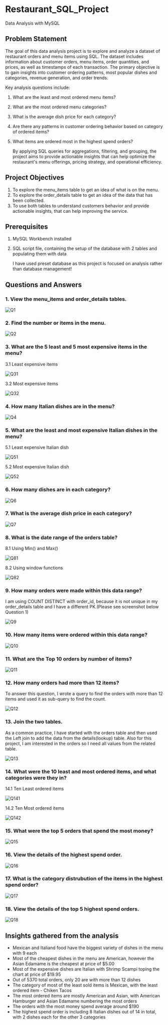 # Restaurant_SQL_Project
Data Analysis with MySQL

## Problem Statement

The goal of this data analysis project is to explore and analyze a dataset of restaurant orders and menu items using SQL. The dataset includes information about customer orders, menu items, order quantities, and prices, as well as timestamps of each transaction. The primary objective is to gain insights into customer ordering patterns, most popular dishes and categories, revenue generation, and order trends.

Key analysis questions include:
1. What are the least and most ordered menu items?
2. What are the most ordered menu categories?
3. What is the average dish price for each category?
4. Are there any patterns in customer ordering behavior based on category of ordered items?
5. What items are ordered most in the highest spend orders?


    By applying SQL queries for aggregations, filtering, and grouping, the project aims to provide actionable insights that can help optimize the restaurant's menu offerings, pricing strategy, and operational efficiency.

## Project Objectives
1. To explore the menu_items table to get an idea of what is on the menu.
2. To explore the order_details table to get an idea of the data that has been collected.
3. To use both tables to understand customers behavior and provide actionable insights, that can help improving the service. 

## Prerequisites
1. MySQL Workbench installed
2. SQL script file, containing the setup of the database with 2 tables and populating them with data

    I have used preset database as this project is focused on analysis rather than database management!

## Questions and Answers

### 1. View the menu_items and order_details tables.

![Q1](https://github.com/user-attachments/assets/c9a07b64-44f3-4da5-a729-884cda87d705)

### 2. Find the number or items in the menu.

![Q2](https://github.com/user-attachments/assets/b76c6c59-6b76-438c-8788-7b26e0523e74)

### 3. What are the 5 least and 5 most expensive items in the menu?

3.1 Least expensive items

![Q31](https://github.com/user-attachments/assets/68dfd209-8286-453c-bb6d-2e01eebdcf0a)

3.2 Most expensive items

![Q32](https://github.com/user-attachments/assets/a0653081-3d48-4062-a7b1-c9e8800b86f0)

### 4. How many Italian dishes are in the menu?

![Q4](https://github.com/user-attachments/assets/9c3aed44-da4a-4c24-b533-0700499dcde9)

### 5. What are the least and most expensive Italian dishes in the menu?

5.1 Least expensive Italian dish

![Q51](https://github.com/user-attachments/assets/862c75a8-af3b-4b41-ad72-d96879d33b98)

5.2 Most expensive Italian dish

![Q52](https://github.com/user-attachments/assets/65dfcb7d-043a-4f94-8eb1-a651aeb0b02e)

### 6. How many dishes are in each category?

![Q6](https://github.com/user-attachments/assets/66a501a3-ba9f-4edb-822b-a93fd84b326a)

### 7. What is the average dish price in each category?

![Q7](https://github.com/user-attachments/assets/1aaf3e02-91ca-458c-a351-c06b93379a19)

### 8. What is the date range of the orders table?

8.1 Using Min() and Max()

![Q81](https://github.com/user-attachments/assets/4e8a9ec9-89b5-4d36-bd87-78fa018014f7)

8.2 Using window functions

![Q82](https://github.com/user-attachments/assets/3a0926b2-0038-417b-b420-b8c2ade3f0ec)

### 9. How many orders were made within this data range?

I am using COUNT DISTINCT with order_id, because it is not unique in my order_details table and I have a different PK.(Please see screenshot below Question 1)

![Q9](https://github.com/user-attachments/assets/e3be94b3-95a7-4bed-98e9-46a72b546920)

### 10. How many items were ordered within this data range?

![Q10](https://github.com/user-attachments/assets/99d6543c-96a9-4416-ab92-ba0475cc50f3)

### 11. What are the Top 10 orders by number of items?

![Q11](https://github.com/user-attachments/assets/05bc7194-891a-4292-8275-e547d63388ce)

### 12. How many orders had more than 12 items? 

To answer this question, I wrote a query to find the orders with more than 12 items and used it as sub-query to find the count.

![Q12](https://github.com/user-attachments/assets/13bd4c4b-d5c6-4fcb-a0cc-b6c9cda2695a)

### 13. Join the two tables.

As a common practice, I have started with the orders table and then used the Left join to add the data from the details(lookup) table.
Also for this project, I am interested in the orders so I need all values from the related table.

![Q13](https://github.com/user-attachments/assets/36f896cc-2fb4-4ef6-adf8-983b2ef43a34)

### 14. What were the 10 least and most ordered items, and what categories were they in?

14.1 Ten Least ordered items

![Q141](https://github.com/user-attachments/assets/7108cdcb-e96e-40cf-ab39-0771819bbd1b)

14.2 Ten Most ordered items

![Q142](https://github.com/user-attachments/assets/b75215e5-63be-46f5-967f-ea292856d792)

### 15. What were the top 5 orders that spend the most money?

![Q15](https://github.com/user-attachments/assets/d2d074ee-5926-481d-9017-b607b130efd8)

### 16. View the details of the highest spend order.

![Q16](https://github.com/user-attachments/assets/42ba2f45-0b7d-4b9f-b656-170c5c6c242e)

### 17. What is the category distrubution of the items in the highest spend order?

![Q17](https://github.com/user-attachments/assets/bba4dab7-c333-4034-b2c8-4dd836ea5acf)

### 18. View the details of the top 5 highest spend orders.

![Q18](https://github.com/user-attachments/assets/f1f7a759-5aff-49de-b73b-6eaf2c897b39)

## Insights gathered from the analysis

 - Mexican and Italiand food have the biggest variety of dishes in the menu with 9 each
 - Most of the cheapest dishes in the menu are American, however the Asian Edamame is the cheapest at price of $5.00
 - Most of the expensive dishes are Italian with Shrimp Scampi toping the chart at price of $19.95
 - Out of 5370 total orders, only 20 are with more than 12 dishes
 - The category of most of the least sold items is Mexican, with the least ordered item - Chiken Tacos
 - The most ordered items are mostly American and Asian, with American Hamburger and Asian Edamame numbering the most orders
 - The orders with the most money spend average around $190
 - The highest spend order is including 8 Italian dishes out of 14 in total, with 2 dishes each for the other 3 categories
